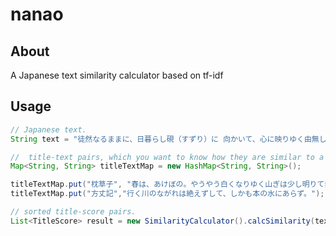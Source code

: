 # nanao

## About
A Japanese text similarity calculator based on tf-idf

## Usage

```java
// Japanese text.
String text = "徒然なるままに、日暮らし硯（すずり）に 向かいて、心に映りゆく由無し事を";

//  title-text pairs, which you want to know how they are similar to a given text.
Map<String, String> titleTextMap = new HashMap<String, String>();

titleTextMap.put("枕草子", "春は、あけぼの。やうやう白くなりゆく山ぎは少し明りて紫だちたる雲の細の冒頭くたなびきたる。");
titleTextMap.put("方丈記","行く川のながれは絶えずして、しかも本の水にあらず。");

// sorted title-score pairs.
List<TitleScore> result = new SimilarityCalculator().calcSimilarity(text, titleTextMap);
```
